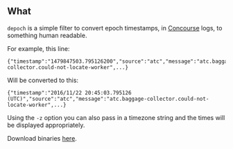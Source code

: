 ## What

`depoch` is a simple filter to convert epoch timestamps, in [Concourse](http://concourse.ci) logs, to something human readable.

For example, this line:

```
{"timestamp":"1479847503.795126200","source":"atc","message":"atc.baggage-collector.could-not-locate-worker",...}
```

Will be converted to this:

```
{"timestamp":"2016/11/22 20:45:03.795126 (UTC)","source":"atc","message":"atc.baggage-collector.could-not-locate-worker",...}
```

Using the `-z` option you can also pass in a timezone string and the times will be displayed appropriately.

Download binaries [here](https://github.com/jdeppe-pivotal/depoch/releases).
